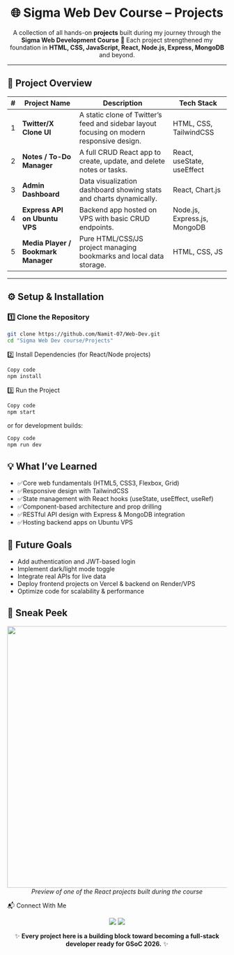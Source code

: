 <h1 align="center">🌐 Sigma Web Dev Course – Projects</h1>

<p align="center">
  A collection of all hands-on <b>projects</b> built during my journey through the <b>Sigma Web Development Course</b> 🚀  
  Each project strengthened my foundation in <b>HTML, CSS, JavaScript, React, Node.js, Express, MongoDB</b> and beyond.  
</p>

---

## 📁 Project Overview

| # | Project Name | Description | Tech Stack |
|:-:|---------------|-------------|-------------|
| 1 | **Twitter/X Clone UI** | A static clone of Twitter’s feed and sidebar layout focusing on modern responsive design. | HTML, CSS, TailwindCSS |
| 2 | **Notes / To-Do Manager** | A full CRUD React app to create, update, and delete notes or tasks. | React, useState, useEffect |
| 3 | **Admin Dashboard** | Data visualization dashboard showing stats and charts dynamically. | React, Chart.js |
| 4 | **Express API on Ubuntu VPS** | Backend app hosted on VPS with basic CRUD endpoints. | Node.js, Express.js, MongoDB |
| 5 | **Media Player / Bookmark Manager** | Pure HTML/CSS/JS project managing bookmarks and local data storage. | HTML, CSS, JS |

---

## ⚙️ Setup & Installation

### 1️⃣ Clone the Repository
```bash
git clone https://github.com/Namit-07/Web-Dev.git
cd "Sigma Web Dev course/Projects"
```

2️⃣ Install Dependencies (for React/Node projects)
```bash
Copy code
npm install
```

3️⃣ Run the Project
```bash
Copy code
npm start
```

or for development builds:

```bash
Copy code
npm run dev
```

## 💡 What I’ve Learned
- ✅Core web fundamentals (HTML5, CSS3, Flexbox, Grid)
- ✅Responsive design with TailwindCSS
- ✅State management with React hooks (useState, useEffect, useRef)
- ✅Component-based architecture and prop drilling
- ✅RESTful API design with Express & MongoDB integration
- ✅Hosting backend apps on Ubuntu VPS

## 🚀 Future Goals
- Add authentication and JWT-based login
- Implement dark/light mode toggle
- Integrate real APIs for live data
- Deploy frontend projects on Vercel & backend on Render/VPS
- Optimize code for scalability & performance

<h2>📸 Sneak Peek</h2>
<p align="center"> <img src="https://github.com/Namit-07/Web-Dev/assets/placeholder1" width="600"/> <br/> <i>Preview of one of the React projects built during the course</i> </p>
📬 Connect With Me
<p align="center"> <a href="https://github.com/Namit-07"><img src="https://img.shields.io/badge/GitHub-black?style=for-the-badge&logo=github"></a> <a href="https://www.linkedin.com/in/namit-tickoo-69b2a9367/"><img src="https://img.shields.io/badge/LinkedIn-blue?style=for-the-badge&logo=linkedin"></a> </p>
<p align="center"> ✨ <b>Every project here is a building block toward becoming a full-stack developer ready for GSoC 2026.</b> ✨ </p>
